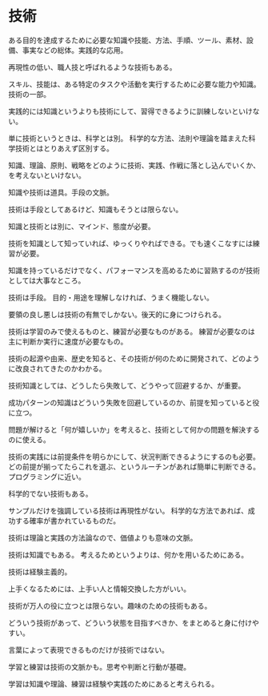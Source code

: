 # 技術

ある目的を達成するために必要な知識や技能、方法、手順、ツール、素材、設備、事実などの総体。実践的な応用。

再現性の低い、職人技と呼ばれるような技術もある。

スキル、技能は、ある特定のタスクや活動を実行するために必要な能力や知識。技術の一部。

実践的には知識というよりも技術にして、習得できるように訓練しないといけない。

単に技術というときは、科学とは別。
科学的な方法、法則や理論を踏まえた科学技術とはとりあえず区別する。

知識、理論、原則、戦略をどのように技術、実践、作戦に落とし込んでいくか、を考えないといけない。

知識や技術は道具。手段の文脈。

技術は手段としてあるけど、知識もそうとは限らない。

知識と技術とは別に、マインド、態度が必要。

技術を知識として知っていれば、ゆっくりやればできる。でも速くこなすには練習が必要。

知識を持っているだけでなく、パフォーマンスを高めるために習熟するのが技術としては大事なところ。

技術は手段。
目的・用途を理解しなければ、うまく機能しない。

要領の良し悪しは技術の有無でしかない。後天的に身につけられる。

技術は学習のみで使えるものと、練習が必要なものがある。
練習が必要なのは主に判断か実行に速度が必要なもの。

技術の起源や由来、歴史を知ると、その技術が何のために開発されて、どのように改良されてきたのかわかる。

技術知識としては、どうしたら失敗して、どうやって回避するか、が重要。

成功パターンの知識はどういう失敗を回避しているのか、前提を知っていると役に立つ。

問題が解けると「何が嬉しいか」を考えると、技術として何かの問題を解決するのに使える。

技術の実践には前提条件を明らかにして、状況判断できるようにするのも必要。
どの前提が揃ってたらこれを選ぶ、というルーチンがあれば簡単に判断できる。
プログラミングに近い。

科学的でない技術もある。

サンプルだけを強調している技術は再現性がない。
科学的な方法であれば、成功する確率が書かれているものだ。

技術は理論と実践の方法論なので、価値よりも意味の文脈。

技術は知識でもある。
考えるためというよりは、何かを用いるためにある。

技術は経験主義的。

上手くなるためには、上手い人と情報交換した方がいい。

技術が万人の役に立つとは限らない。趣味のための技術もある。

どういう技術があって、どういう状態を目指すべきか、をまとめると身に付けやすい。

言葉によって表現できるものだけが技術ではない。

学習と練習は技術の文脈かも。思考や判断と行動が基礎。

学習は知識や理論、練習は経験や実践のためにあると考えられる。
